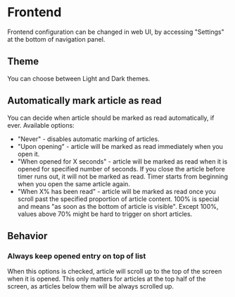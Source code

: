 # Frontend

Frontend configuration can be changed in web UI, by accessing "Settings" at the bottom of navigation panel.

## Theme

You can choose between Light and Dark themes.

## Automatically mark article as read

You can decide when article should be marked as read automatically, if ever. Available options:

* "Never" - disables automatic marking of articles.
* "Upon opening" - article will be marked as read immediately when you open it.
* "When opened for X seconds" - article will be marked as read when it is opened for specified number of seconds. If you close the article before timer runs out, it will not be marked as read. Timer starts from beginning when you open the same article again.
* "When X% has been read" - article will be marked as read once you scroll past the specified proportion of article content. 100% is special and means "as soon as the bottom of article is visible". Except 100%, values above 70% might be hard to trigger on short articles.

## Behavior

### Always keep opened entry on top of list

When this options is checked, article will scroll up to the top of the screen when it is opened. This only matters for articles at the top half of the screen, as articles below them will be always scrolled up.
